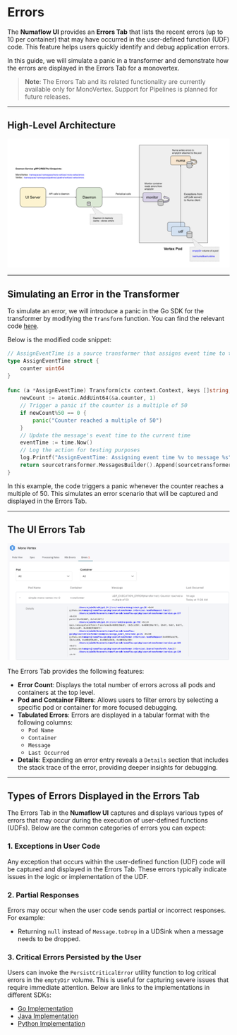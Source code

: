 # Errors

The **Numaflow UI** provides an **Errors Tab** that lists the recent errors (up to 10 per container) that may have occurred in the user-defined function (UDF) code. This feature helps users quickly identify and debug application errors.

In this guide, we will simulate a panic in a transformer and demonstrate how the errors are displayed in the Errors Tab for a monovertex.

> **Note**: The Errors Tab and its related functionality are currently available only for MonoVertex. Support for Pipelines is planned for future releases.

---

## High-Level Architecture

![High-Level Architecture](../../assets/errors/errors-architecture.png)

---

## Simulating an Error in the Transformer

To simulate an error, we will introduce a panic in the Go SDK for the transformer by modifying the `Transform` function. You can find the relevant code [here](https://github.com/numaproj/numaflow-go/blob/main/pkg/sourcetransformer/examples/assign_event_time/main.go).

Below is the modified code snippet:

```go
// AssignEventTime is a source transformer that assigns event time to the message.
type AssignEventTime struct {
    counter uint64
}

func (a *AssignEventTime) Transform(ctx context.Context, keys []string, d sourcetransformer.Datum) sourcetransformer.Messages {
    newCount := atomic.AddUint64(&a.counter, 1)
    // Trigger a panic if the counter is a multiple of 50
    if newCount%50 == 0 {
        panic("Counter reached a multiple of 50")
    }
    // Update the message's event time to the current time
    eventTime := time.Now()
    // Log the action for testing purposes
    log.Printf("AssignEventTime: Assigning event time %v to message %s", eventTime, string(d.Value()))
    return sourcetransformer.MessagesBuilder().Append(sourcetransformer.NewMessage(d.Value(), eventTime).WithKeys(keys))
}
```

In this example, the code triggers a panic whenever the counter reaches a multiple of 50. This simulates an error scenario that will be captured and displayed in the Errors Tab.

---

## The UI Errors Tab

![Errors Tab](../../assets/errors/ui-errors-tab.png)

The Errors Tab provides the following features:

- **Error Count**: Displays the total number of errors across all pods and containers at the top level.
- **Pod and Container Filters**: Allows users to filter errors by selecting a specific pod or container for more focused debugging.
- **Tabulated Errors**: Errors are displayed in a tabular format with the following columns:
  - `Pod Name`
  - `Container`
  - `Message`
  - `Last Occurred`
- **Details**: Expanding an error entry reveals a `Details` section that includes the stack trace of the error, providing deeper insights for debugging.

---

## Types of Errors Displayed in the Errors Tab

The Errors Tab in the **Numaflow UI** captures and displays various types of errors that may occur during the execution of user-defined functions (UDFs). Below are the common categories of errors you can expect:

### 1. Exceptions in User Code

Any exception that occurs within the user-defined function (UDF) code will be captured and displayed in the Errors Tab. These errors typically indicate issues in the logic or implementation of the UDF.

### 2. Partial Responses

Errors may occur when the user code sends partial or incorrect responses. For example:

- Returning `null` instead of `Message.toDrop` in a UDSink when a message needs to be dropped.

### 3. Critical Errors Persisted by the User

Users can invoke the `PersistCriticalError` utility function to log critical errors in the `emptyDir` volume. This is useful for capturing severe issues that require immediate attention. Below are links to the implementations in different SDKs:

- [Go Implementation](https://github.com/numaproj/numaflow-go/blob/47460a1854b8f58a0e918056ef4d169949193ebe/pkg/errors/errors.go)
- [Java Implementation](https://github.com/numaproj/numaflow-java/blob/2aeaafff1c6dec7fd66e018b142ef6fe4ffcf0a9/src/main/java/io/numaproj/numaflow/errors/PersistCriticalError.java)
- [Python Implementation](https://github.com/numaproj/numaflow-python/blob/6ccd49ef09ad11eac9b0bb9a6b0f5517d858bea4/pynumaflow/errors/errors.py)

